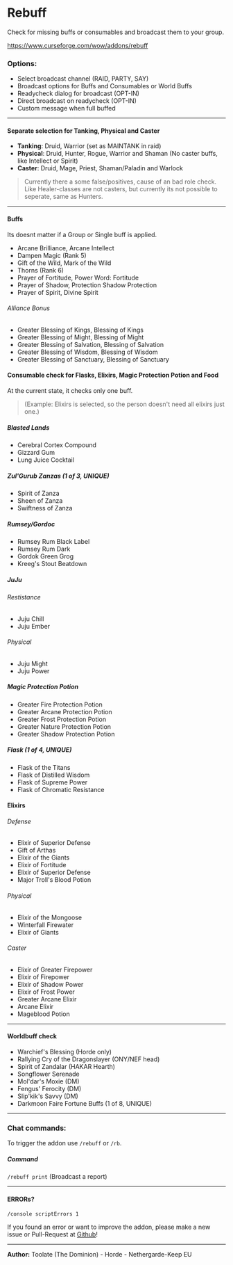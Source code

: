 # Rebuff
Check for missing buffs or consumables and broadcast them to your group.

https://www.curseforge.com/wow/addons/rebuff

### Options:
* Select broadcast channel (RAID, PARTY, SAY)
* Broadcast options for Buffs and Consumables or World Buffs
* Readycheck dialog for broadcast (OPT-IN)
* Direct broadcast on readycheck (OPT-IN)
* Custom message when full buffed

---

#### Separate selection for Tanking, Physical and Caster
* **Tanking**: Druid, Warrior (set as MAINTANK in raid)
* **Physical**: Druid, Hunter, Rogue, Warrior and Shaman (No caster buffs, like Intellect or Spirit)
* **Caster**: Druid, Mage, Priest, Shaman/Paladin and Warlock

> Currently there a some false/positives, cause of an bad role check.
> Like Healer-classes are not casters, but currently its not possible to seperate, same as Hunters.
  
---
#### Buffs
Its doesnt matter if a Group or Single buff is applied.

* Arcane Brilliance, Arcane Intellect
* Dampen Magic (Rank 5)
* Gift of the Wild, Mark of the Wild
* Thorns (Rank 6)
* Prayer of Fortitude, Power Word: Fortitude
* Prayer of Shadow, Protection Shadow Protection
* Prayer of Spirit, Divine Spirit

###### Alliance Bonus
* Greater Blessing of Kings, Blessing of Kings
* Greater Blessing of Might, Blessing of Might
* Greater Blessing of Salvation, Blessing of Salvation
* Greater Blessing of Wisdom, Blessing of Wisdom
* Greater Blessing of Sanctuary, Blessing of Sanctuary

#### Consumable check for Flasks, Elixirs, Magic Protection Potion and Food
At the current state, it checks only one buff.
> (Example: Elixirs is selected, so the person doesn't need all elixirs just one.)


##### Blasted Lands
* Cerebral Cortex Compound
* Gizzard Gum
* Lung Juice Cocktail

##### Zul'Gurub Zanzas (1 of 3, UNIQUE)
* Spirit of Zanza
* Sheen of Zanza
* Swiftness of Zanza

##### Rumsey/Gordoc
* Rumsey Rum Black Label
* Rumsey Rum Dark
* Gordok Green Grog
* Kreeg's Stout Beatdown

##### JuJu
###### Restistance
* Juju Chill
* Juju Ember
###### Physical
* Juju Might
* Juju Power

##### Magic Protection Potion
* Greater Fire Protection Potion
* Greater Arcane Protection Potion
* Greater Frost Protection Potion
* Greater Nature Protection Potion
* Greater Shadow Protection Potion

##### Flask (1 of 4, UNIQUE)
* Flask of the Titans
* Flask of Distilled Wisdom
* Flask of Supreme Power
* Flask of Chromatic Resistance

#### Elixirs
###### Defense
* Elixir of Superior Defense
* Gift of Arthas
* Elixir of the Giants
* Elixir of Fortitude
* Elixir of Superior Defense
* Major Troll's Blood Potion

###### Physical
* Elixir of the Mongoose
* Winterfall Firewater
* Elixir of Giants

###### Caster
* Elixir of Greater Firepower
* Elixir of Firepower
* Elixir of Shadow Power
* Elixir of Frost Power
* Greater Arcane Elixir
* Arcane Elixir
* Mageblood Potion

---

#### Worldbuff check
* Warchief's Blessing (Horde only)
* Rallying Cry of the Dragonslayer (ONY/NEF head)
* Spirit of Zandalar (HAKAR Hearth)
* Songflower Serenade
* Mol'dar's Moxie (DM)
* Fengus' Ferocity (DM)
* Slip'kik's Savvy (DM)
* Darkmoon Faire Fortune Buffs (1 of 8, UNIQUE)

---

### Chat commands:
To trigger the addon use `/rebuff` or `/rb`.

##### Command
`/rebuff print` (Broadcast a report)

---

#### ERRORs?
`/console scriptErrors 1`

If you found an error or want to improve the addon, please make a new issue or Pull-Request at [Github](https://github.com/stefan0uh/rebuff)!

--- 

**Author:** Toolate (The Dominion) - Horde - Nethergarde-Keep EU

